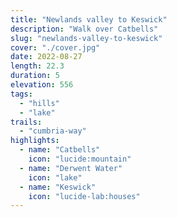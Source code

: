 ```yaml
---
title: "Newlands valley to Keswick"
description: "Walk over Catbells"
slug: "newlands-valley-to-keswick"
cover: "./cover.jpg"
date: 2022-08-27
length: 22.3
duration: 5
elevation: 556
tags:
  - "hills"
  - "lake"
trails:
  - "cumbria-way"
highlights:
  - name: "Catbells"
    icon: "lucide:mountain"
  - name: "Derwent Water"
    icon: "lake"
  - name: "Keswick"
    icon: "lucide-lab:houses"
---
```


